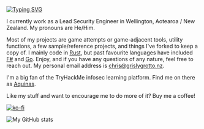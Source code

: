 [![Typing SVG](https://readme-typing-svg.herokuapp.com?font=courier+new&color=0BF700&lines=Hello!+My+name+is+Chris!;A.K.A+Aquinas+or+aquinas_nz)](https://git.io/typing-svg)

I currently work as a Lead Security Engineer in Wellington, Aotearoa / New Zealand. My pronouns are He/Him.

Most of my projects are game attempts or game-adjacent tools, utility functions, a few sample/reference projects, and things I've forked to keep a copy of. I mainly code in [Rust](https://www.rust-lang.org/), but past favourite languages have included [F#](https://fsharp.org/) and [Go](https://golang.org/). Enjoy, and if you have any questions of any nature, feel free to reach out. My personal email address is [chris@grislygrotto.nz](mailto:chris@grislygrotto.nz).

I'm a big fan of the TryHackMe infosec learning platform. Find me on there as [Aquinas](https://tryhackme.com/p/Aquinas).

Like my stuff and want to encourage me to do more of it? Buy me a coffee! 

[![ko-fi](https://ko-fi.com/img/githubbutton_sm.svg)](https://ko-fi.com/E1E3AKZ3H)

![My GitHub stats](https://github-readme-stats.vercel.app/api?username=ChrisPritchard&count_private=true&show_icons=true&theme=chartreuse-dark)
